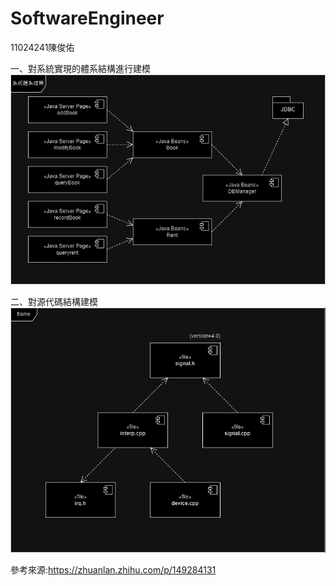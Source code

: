 # SoftwareEngineer
11024241陳俊佑

一、對系統實現的體系結構進行建模
![image](https://github.com/xUOUx/SoftwareEngineer/blob/main/system.drawio.png)

二、對源代碼結構建模
![image](https://github.com/xUOUx/SoftwareEngineer/blob/main/sourcecode.drawio.png)


參考來源:https://zhuanlan.zhihu.com/p/149284131
